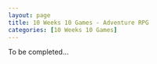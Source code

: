 ```yaml
---
layout: page
title: 10 Weeks 10 Games - Adventure RPG
categories: [10 Weeks 10 Games]
---
```

To be completed...